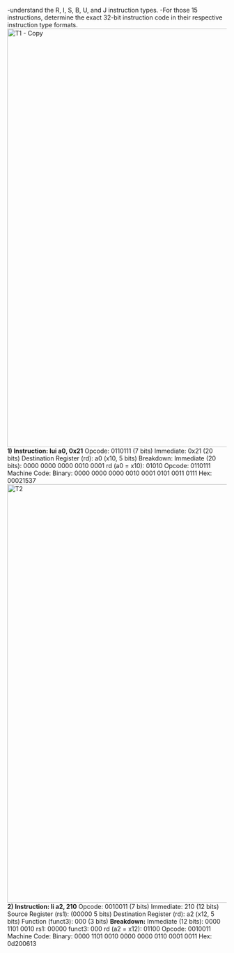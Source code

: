 -understand the R, I, S, B, U, and J instruction types.
-For those 15 instructions, determine the exact 32-bit instruction code in their respective instruction type formats.
<img width="960" alt="T1 - Copy" src="https://github.com/user-attachments/assets/a1b9692a-8e45-4bb8-9dfb-2279e171ee62" />
**1) Instruction: lui a0, 0x21**
Opcode: 0110111 (7 bits)
Immediate: 0x21 (20 bits)
Destination Register (rd): a0 (x10, 5 bits)
Breakdown:
Immediate (20 bits): 0000 0000 0000 0010 0001
rd (a0 = x10): 01010
Opcode: 0110111
Machine Code:
Binary: 0000 0000 0000 0010 0001 0101 0011 0111
Hex: 00021537
<img width="960" alt="T2" src="https://github.com/user-attachments/assets/ba3f20ff-03e7-4a52-9358-fc1930075bd1" />
**2) Instruction: li a2, 210**
Opcode: 0010011 (7 bits)
Immediate: 210 (12 bits)
Source Register (rs1): (00000 5 bits)
Destination Register (rd): a2 (x12, 5 bits)
Function (funct3): 000 (3 bits)
**Breakdown:**
Immediate (12 bits): 0000 1101 0010
rs1: 00000
funct3: 000
rd (a2 = x12): 01100
Opcode: 0010011
Machine Code:
Binary: 0000 1101 0010 0000 0000 0110 0001 0011
Hex: 0d200613

